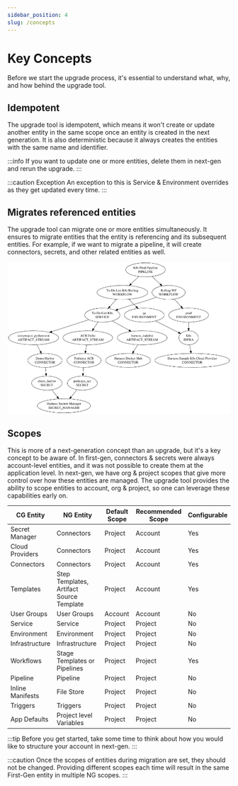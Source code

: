 ```yaml
---
sidebar_position: 4
slug: /concepts
---
```


# Key Concepts
Before we start the upgrade process, it's essential to understand what, why, and how behind the upgrade tool.

## Idempotent
The upgrade tool is idempotent, which means it won't create or update another entity in the same scope once an entity is created in the next generation. It is also deterministic because it always creates the entities with the same name and identifier.

:::info
If you want to update one or more entities, delete them in next-gen and rerun the upgrade.
:::

:::caution Exception
An exception to this is Service & Environment overrides as they get updated every time.
:::

## Migrates referenced entities
The upgrade tool can migrate one or more entities simultaneously. It ensures to migrate entities that the entity is referencing and its subsequent entities. For example, if we want to migrate a pipeline, it will create connectors, secrets, and other related entities as well.

![/images/mig-graph.png](images/mig-graph.png)

## Scopes
This is more of a next-generation concept than an upgrade, but it's a key concept to be aware of. In first-gen, connectors & secrets were always account-level entities, and it was not possible to create them at the application level. In next-gen, we have org & project scopes that give more control over how these entities are managed. The upgrade tool provides the ability to scope entities to account, org & project, so one can leverage these capabilities early on.


| CG Entity        | NG Entity                                | Default Scope | Recommended Scope | Configurable |   
|------------------|------------------------------------------|---------------|-------------------|--------------|
| Secret Manager   | Connectors                               | Project       | Account           | Yes          |  
| Cloud Providers  | Connectors                               | Project       | Account           | Yes          |
| Connectors       | Connectors                               | Project       | Account           | Yes          |
| Templates        | Step Templates, Artifact Source Template | Project       | Account           | Yes          |
| User Groups      | User Groups                              | Account       | Account           | No           |
| Service          | Service                                  | Project       | Project           | No           |
| Environment      | Environment                              | Project       | Project           | No           |
| Infrastructure   | Infrastructure                           | Project       | Project           | No           |
| Workflows        | Stage Templates or Pipelines             | Project       | Project           | Yes          |
| Pipeline         | Pipeline                                 | Project       | Project           | No           |
| Inline Manifests | File Store                               | Project       | Project           | No           |
| Triggers         | Triggers                                 | Project       | Project           | No           |
| App Defaults     | Project level Variables                  | Project       | Project           | No           |

:::tip
Before you get started, take some time to think about how you would like to structure your account in next-gen.
:::

:::caution
Once the scopes of entities during migration are set, they should not be changed. Providing different scopes each time will result in the same First-Gen entity in multiple NG scopes.
:::
